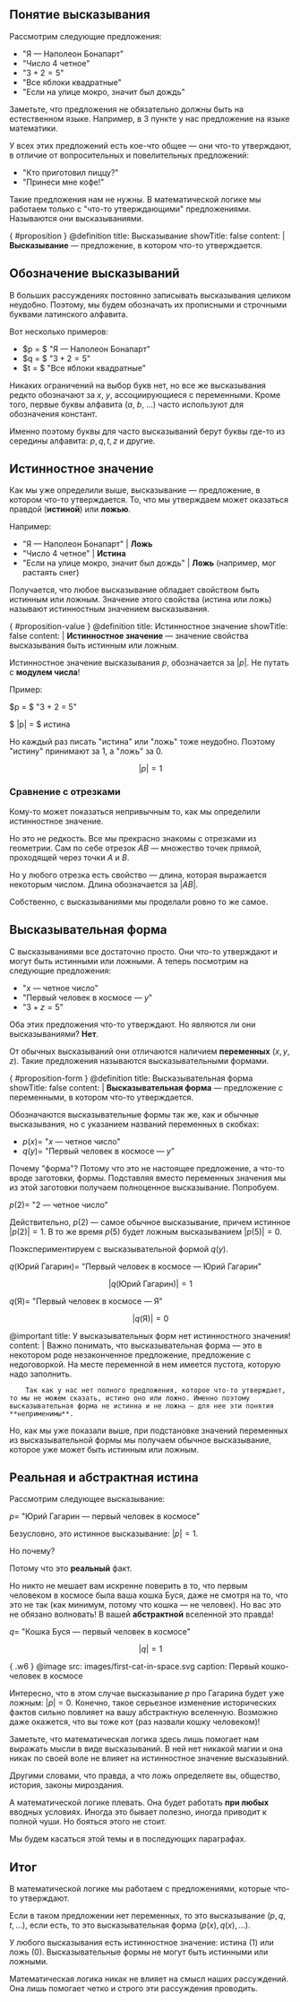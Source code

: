 ## Понятие высказывания

Рассмотрим следующие предложения:

* "Я — Наполеон Бонапарт"
* "Число $4$ четное"
* "$3 + 2 = 5$"
* "Все яблоки квадратные"
* "Если на улице мокро, значит был дождь"

Заметьте, что предложения не обязательно должны быть на естественном языке. Например, в $3$ пункте у нас предложение на языке математики.

У всех этих предложений есть кое-что общее — они что-то утверждают, в отличие от вопросительных и повелительных предложений:

* "Кто приготовил пиццу?"
* "Принеси мне кофе!"

Такие предложения нам не нужны.
В математической логике мы работаем только с "что-то утверждающими" предложениями. Называются они высказываниями.

{ #proposition }
@definition
    title: Высказывание
    showTitle: false
    content: |
        **Высказывание** — предложение, в котором что-то утверждается.

## Обозначение высказываний

В больших рассуждениях постоянно записывать высказывания целиком неудобно. Поэтому, мы будем обозначать их прописными и строчными буквами латинского алфавита.

Вот несколько примеров:

* $p = $ "Я — Наполеон Бонапарт"
* $q = $ "$3 + 2 = 5$"
* $t = $ "Все яблоки квадратные"

Никаких ограничений на выбор букв нет, но все же высказывания редкто обозначают за $x$, $y$, ассоциирующиеся с переменными.
Кроме того, первые буквы алфавита ($a$, $b$, ...) часто используют для обозначения констант.

Именно поэтому буквы для часто высказываний берут буквы где-то из середины алфавита: $p, q, t, z$ и другие.

## Истинностное значение

Как мы уже определили выше, высказывание — предложение, в котором что-то утверждается.
То, что мы утверждаем может оказаться правдой (**истиной**) или **ложью**.

Например:

* "Я — Наполеон Бонапарт" | **Ложь**
* "Число $4$ четное" | **Истина**
* "Если на улице мокро, значит был дождь" | **Ложь** (например, мог растаять снег)

Получается, что любое высказывание обладает свойством быть истинным или ложным. Значение этого свойства (истина или ложь) называют истинностным значением высказывания.

{ #proposition-value }
@definition
    title: Истинностное значение
    showTitle: false
    content: |
        **Истинностное значение** — значение свойства высказывания быть истинным или ложным.

Истинностное значение высказывания $p$, обозначается за $|p|$. Не путать с **модулем числа**!

Пример:

$p = $ "3 + 2 = 5"

$ |p| = $ истина

Но каждый раз писать "истина" или "ложь" тоже неудобно. Поэтому "истину" принимают за $1$, а "ложь" за $0$.

$$ |p| = 1 $$

### Сравнение с отрезками

Кому-то может показаться непривычным то, как мы определили истинностное значение.

Но это не редкость. Все мы прекрасно знакомы с отрезками из геометрии. Сам по себе отрезок $AB$ — множество точек прямой, проходящей через точки $A$ и $B$.

Но у любого отрезка есть свойство — длина, которая выражается некоторым числом. Длина обозначается за $|AB|$.

Собственно, с высказываниями мы проделали ровно то же самое.

## Высказывательная форма

С высказываниями все достаточно просто. Они что-то утверждают и могут быть истинными или ложными.
А теперь посмотрим на следующие предложения:

* "$x$ — четное число"
* "Первый человек в космосе — $y$"
* "$3 + z = 5$"

Оба этих предложения что-то утверждают. Но являются ли они высказываниями? **Нет**.

От обычных высказываний они отличаются наличием **переменных** ($x, y, z$). Такие предложения называются высказывательными формами.

{ #proposition-form }
@definition
    title: Высказывательная форма
    showTitle: false
    content: |
        **Высказывательная форма** — предложение с переменными, в котором что-то утверждается.

Обозначаются высказывательные формы так же, как и обычные высказывания, но с указанием названий переменных в скобках:

* $p(x) =$ "$x$ — четное число"
* $q(y) =$ "Первый человек в космосе — $y$"

Почему "форма"? Потому что это не настоящее предложение, а что-то вроде заготовки, формы. Подставляя вместо переменных значения мы из этой заготовки получаем полноценное высказывание.
Попробуем.

$p(2) =$ "$2$ — четное число"

Действительно, $p(2)$ — самое обычное высказывание, причем истинное $|p(2)|=1$.
В то же время $p(5)$ будет ложным высказыванием $|p(5)|=0$.

Поэкспериментируем с высказывательной формой $q(y)$.

$q(\text{Юрий Гагарин}) =$ "Первый человек в космосе — Юрий Гагарин"

$$ |q(\text{Юрий Гагарин})| = 1 $$

$q(\text{Я}) =$ "Первый человек в космосе — Я"

$$ |q(\text{Я})| = 0 $$

@important
    title: У высказывательных форм нет истинностного значения!
    content: |
        Важно понимать, что высказывательная форма — это в некотором роде незаконченное предложение, предложение с недоговоркой. На месте переменной в нем имеется пустота, которую надо заполнить.
        
        Так как у нас нет полного предложения, которое что-то утверждает, то мы не можем сказать, истино оно или ложно. Именно поэтому высказывательная форма не истинна и не ложна — для нее эти понятия **неприменимы**.

Но, как мы уже показали выше, при подстановке значений переменных из высказывательной формы мы получаем обычное высказывание, которое уже может быть истинным или ложным.

## Реальная и абстрактная истина

Рассмотрим следующее высказывание:

$p =$ "Юрий Гагарин — первый человек в космосе"

Безусловно, это истинное высказывание: $|p|=1$.

Но почему?

Потому что это **реальный** факт.

Но никто не мешает вам искренне поверить в то, что первым человеком в космосе была ваша кошка Буся, даже не смотря на то, что это не так (как минимум, потому что кошка — не человек).
Но вас это не обязано волновать! В вашей **абстрактной** вселенной это правда!

$q =$ "Кошка Буся — первый человек в космосе"

$$ |q| = 1 $$

{ .w6 }
@image
    src: images/first-cat-in-space.svg
    caption: Первый кошко-человек в космосе

Интересно, что в этом случае высказывание $p$ про Гагарина будет уже ложным: $|p| = 0$. Конечно, такое серьезное изменение исторических фактов сильно повлияет на вашу абстрактную вселенную. Возможно даже окажется, что вы тоже кот (раз назвали кошку человеком)!

Заметьте, что математическая логика здесь лишь помогает нам выражать мысли в виде высказываний. В ней нет никакой магии и она никак по своей воле не влияет на истинностное значение высказывний.

Другими словами, что правда, а что ложь определяете вы, общество, история, законы мироздания.

А математической логике плевать. Она будет работать **при любых** вводных условиях. Иногда это бывает полезно, иногда приводит к полной чуши. Но бояться этого не стоит.

Мы будем касаться этой темы и в последующих параграфах.

## Итог

В математической логике мы работаем с предложениями, которые что-то утверждают.

Если в таком предложении нет переменных, то это высказывание ($p, q, t, \ldots$), если есть, то это высказывательная форма ($p(x), q(x), \ldots$).

У любого высказывания есть истинностное значение: истина ($1$) или ложь ($0$). Высказывательные формы не могут быть истинными или ложными.

Математическая логика никак не влияет на смысл наших рассуждений. Она лишь помогает четко и строго эти рассуждения проводить.
